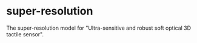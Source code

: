 # super-resolution
The super-resolution model for "Ultra-sensitive and robust soft optical 3D tactile sensor".
